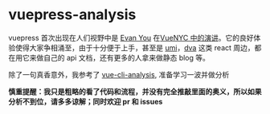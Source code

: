 # vuepress-analysis

vuepress 首次出现在人们视野中是 [Evan You](https://github.com/yyx990803) 在[VueNYC 中的演讲](https://www.youtube.com/watch?v=lIv1ItUzktc)。它的良好体验使得大家争相涌至，由于十分便于上手，甚至是 [umi](https://umijs.org/)，[dva](https://dvajs.com/) 这类 react 周边，都在用它来做自己的 api 文档，还有更多的人拿来做静态 blog 等。

除了一句真香意外，我参考了 [vue-cli-analysis](https://kuangpf.com/vue-cli-analysis/), 准备学习一波并做分析

**慎重提醒：我只是粗略的看了代码和流程，并没有完全推敲里面的奥义，所以如果分析不到位，请多多谅解；同时欢迎 pr 和 issues**
